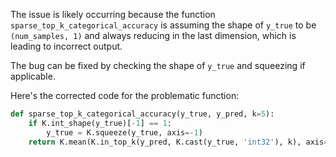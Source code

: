 The issue is likely occurring because the function `sparse_top_k_categorical_accuracy` is assuming the shape of `y_true` to be `(num_samples, 1)` and always reducing in the last dimension, which is leading to incorrect output.

The bug can be fixed by checking the shape of `y_true` and squeezing if applicable.

Here's the corrected code for the problematic function:

```python
def sparse_top_k_categorical_accuracy(y_true, y_pred, k=5):
    if K.int_shape(y_true)[-1] == 1:
        y_true = K.squeeze(y_true, axis=-1)
    return K.mean(K.in_top_k(y_pred, K.cast(y_true, 'int32'), k), axis=-1)
```